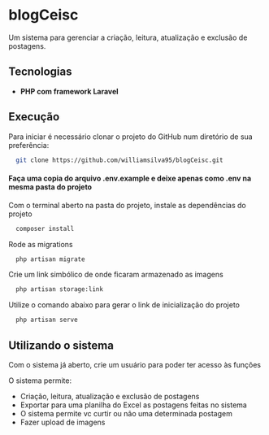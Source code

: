 # blogCeisc

Um sistema para gerenciar a criação, leitura, atualização e exclusão de postagens.


## Tecnologias

- **PHP com framework Laravel**


## Execução

Para iniciar é necessário clonar o projeto do GitHub num diretório de sua preferência:

```bash
  git clone https://github.com/williamsilva95/blogCeisc.git
```

#### Faça uma copia do arquivo .env.example e deixe apenas como .env na mesma pasta do projeto

Com o terminal aberto na pasta do projeto, instale as dependências do projeto 

```bash
  composer install
```

Rode as migrations

```bash
  php artisan migrate
```

Crie um link simbólico de onde ficaram armazenado as imagens

```bash
  php artisan storage:link
```

Utilize o comando abaixo para gerar o link de inicialização do projeto

```bash
  php artisan serve
```


## Utilizando o sistema

Com o sistema já aberto, crie um usuário para poder ter acesso às funções

O sistema permite:

- Criação, leitura, atualização e exclusão de postagens
- Exportar para uma planilha do Excel as postagens feitas no sistema
- O sistema permite vc curtir ou não uma determinada postagem
- Fazer upload de imagens
